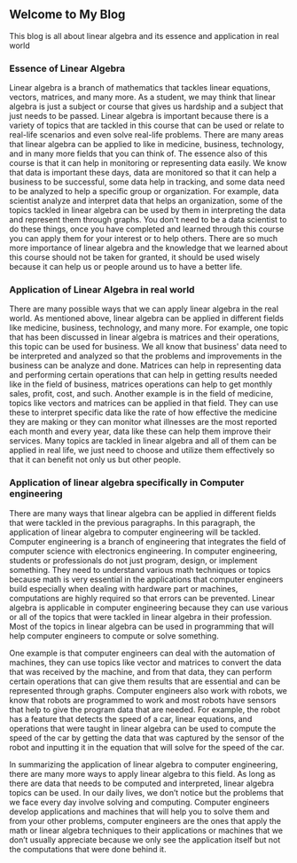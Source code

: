 ## Welcome to My Blog

This blog is all about linear algebra and its essence and application in real world

### Essence of Linear Algebra 

Linear algebra is a branch of mathematics that tackles linear equations, vectors, matrices, and many more. As a student, we may think that linear algebra is just a subject or course that gives us hardship and a subject that just needs to be passed. Linear algebra is important because there is a variety of topics that are tackled in this course that can be used or relate to real-life scenarios and even solve real-life problems. There are many areas that linear algebra can be applied to like in medicine, business, technology, and in many more fields that you can think of. The essence also of this course is that it can help in monitoring or representing data easily. We know that data is important these days, data are monitored so that it can help a business to be successful, some data help in tracking, and some data need to be analyzed to help a specific group or organization. For example, data scientist analyze and interpret data that helps an organization, some of the topics tackled in linear algebra can be used by them in interpreting the data and represent them through graphs. You don't need to be a data scientist to do these things, once you have completed and learned through this course you can apply them for your interest or to help others. There are so much more importance of linear algebra and the knowledge that we learned about this course should not be taken for granted, it should be used wisely because it can help us or people around us to have a better life. 


### Application of Linear Algebra in real world 

There are many possible ways that we can apply linear algebra in the real world. As mentioned above, linear algebra can be applied in different fields like medicine, business, technology, and many more. For example, one topic that has been discussed in linear algebra is matrices and their operations, this topic can be used for business. We all know that business' data need to be interpreted and analyzed so that the problems and improvements in the business can be analyze and done. Matrices can help in representing data and performing certain operations that can help in getting results needed like in the field of business, matrices operations can help to get monthly sales, profit, cost, and such. Another example is in the field of medicine, topics like vectors and matrices can be applied in that field. They can use these to interpret specific data like the rate of how effective the medicine they are making or they can monitor what illnesses are the most reported each month and every year, data like these can help them improve their services. Many topics are tackled in linear algebra and all of them can be applied in real life, we just need to choose and utilize them effectively so that it can benefit not only us but other people.



### Application of linear algebra specifically in Computer engineering

There are many ways that linear algebra can be applied in different fields that were tackled in the previous paragraphs. In this paragraph, the application of linear algebra to computer engineering will be tackled. Computer engineering is a branch of engineering that integrates the field of computer science with electronics engineering. In computer engineering, students or professionals do not just program, design, or implement something. They need to understand various math techniques or topics because math is very essential in the applications that computer engineers build especially when dealing with hardware part or machines, computations are highly required so that errors can be prevented. Linear algebra is applicable in computer engineering because they can use various or all of the topics that were tackled in linear algebra in their profession. Most of the topics in linear algebra can be used in programming that will help computer engineers to compute or solve something. 

One example is that computer engineers can deal with the automation of machines, they can use topics like vector and matrices to convert the data that was received by the machine, and from that data, they can perform certain operations that can give them results that are essential and can be represented through graphs. Computer engineers also work with robots, we know that robots are programmed to work and most robots have sensors that help to give the program data that are needed. For example, the robot has a feature that detects the speed of a car, linear equations, and operations that were taught in linear algebra can be used to compute the speed of the car by getting the data that was captured by the sensor of the robot and inputting it in the equation that will solve for the speed of the car. 

In summarizing the application of linear algebra to computer engineering, there are many more ways to apply linear algebra to this field. As long as there are data that needs to be computed and interpreted, linear algebra topics can be used. In our daily lives, we don’t notice but the problems that we face every day involve solving and computing. Computer engineers develop applications and machines that will help you to solve them and from your other problems, computer engineers are the ones that apply the math or linear algebra techniques to their applications or machines that we don’t usually appreciate because we only see the application itself but not the computations that were done behind it.



